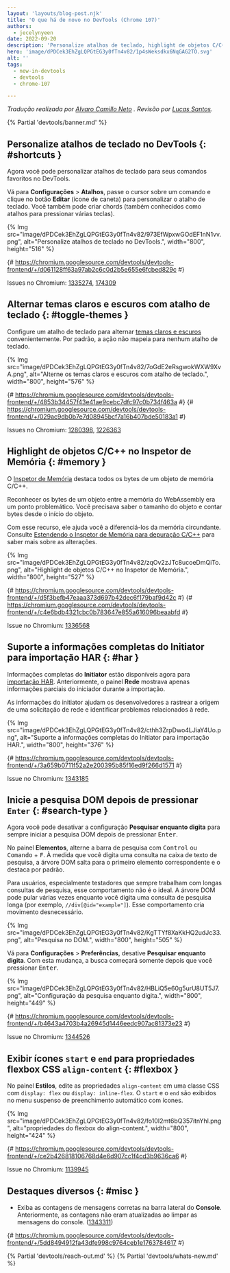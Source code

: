 ```yaml
---
layout: 'layouts/blog-post.njk'
title: 'O que há de novo no DevTools (Chrome 107)'
authors:
  - jecelynyeen
date: 2022-09-20
description: 'Personalize atalhos de teclado, highlight de objetos C/C++ no Inspetor de Memória muito mais.'
hero: 'image/dPDCek3EhZgLQPGtEG3y0fTn4v82/1p4sWeksdkx6NqGAG2TO.svg'
alt: ''
tags:
  - new-in-devtools
  - devtools
  - chrome-107

---
```


*Tradução realizada por [Alvaro Camillo Neto](https://www.linkedin.com/in/alvarocamillont/) . Revisão por [Lucas Santos](https://lsantos.dev).*

{% Partial 'devtools/banner.md' %}

<!-- Translation instructions:
  1. Remove the "draft: true" tag above when submitting PR
  2. Provide translations under each of the English commented original content
  3. Translate the "description" tag above
  4. Translate all the <img> alt text
  5. Update the whats-new.md file -->

<!-- Content starts here -->

<!-- ## Customize keyboard shortcuts in DevTools {: #shortcuts } -->
## Personalize atalhos de teclado no DevTools {: #shortcuts } 
<!-- You can now customize keyboard shortcuts for your favorite commands in DevTools. -->
Agora você pode personalizar atalhos de teclado para seus comandos favoritos no DevTools.
<!-- Go to **Settings** > **Shortcuts**, hover over a command and click the **Edit** button (pen icon) to customize the keyboard shortcut. You can create chords (a.k.a multi-key press shortcuts) as well.  -->
Vá para **Configurações** > **Atalhos**, passe o cursor sobre um comando e clique no botão **Editar** (ícone de caneta) para personalizar o atalho de teclado. Você também pode criar chords (também conhecidos como atalhos para pressionar várias teclas).

{% Img src="image/dPDCek3EhZgLQPGtEG3y0fTn4v82/973EfWpxwGOdEF1nN1vv.png", alt="Personalize atalhos de teclado no DevTools.", width="800", height="516" %}

{# https://chromium.googlesource.com/devtools/devtools-frontend/+/d061128ff63a97ab2c6c0d2b5e655e6fcbed829c #}

Issues no Chromium: [1335274](https://crbug.com/1335274), [174309](https://crbug.com/174309)


<!-- ## Toggle light and dark themes with keyboard shortcut {: #toggle-themes } -->
## Alternar temas claros e escuros com atalho de teclado {: #toggle-themes }
<!-- Configure a keyboard shortcut to toggle [light and dark themes](/docs/devtools/rendering/emulate-css/#emulate-css-media-feature-prefers-color-scheme) conveniently. By default, the action doesn’t map to any keyboard shortcut. -->
Configure um atalho de teclado para alternar [temas claros e escuros](/docs/devtools/rendering/emulate-css/#emulate-css-media-feature-prefers-color-scheme) convenientemente. Por padrão, a ação não mapeia para nenhum atalho de teclado.

{% Img src="image/dPDCek3EhZgLQPGtEG3y0fTn4v82/7oGdE2eRsgwokWXW9XvA.png", alt="Alterne os temas claros e escuros com atalho de teclado.", width="800", height="576" %}

{# https://chromium.googlesource.com/devtools/devtools-frontend/+/4853b34457f43e41ae9cebc7dfc97c0b734f463a #}
{# https://chromium.googlesource.com/devtools/devtools-frontend/+/029ac9db0b7e7d08945bcf7a16b407bde50183a1 #}

Issues no Chromium: [1280398](https://crbug.com/1280398), [1226363](https://crbug.com/1226363)


<!-- ## Highlight C/C++ objects in the Memory Inspector {: #memory } -->
## Highlight de objetos C/C++ no Inspetor de Memória {: #memory }
<!-- The [Memory Inspector](/docs/devtools/memory-inspector/) highlights all the bytes of a C/C++ memory object. -->
O [Inspetor de Memória](/docs/devtools/memory-inspector/) destaca todos os bytes de um objeto de memória C/C++.
<!-- Recognizing an object’s bytes among the surrounding WebAssembly memory was a pain point. You have to know the object’s size and count bytes from the object’s start. -->
Reconhecer os bytes de um objeto entre a memória do WebAssembly era um ponto problemático. Você precisava saber o tamanho do objeto e contar bytes desde o início do objeto.
<!-- With this feature,  it helps you tell them apart from the surrounding memory. See [Extending the Memory Inspector for C/C++ debugging](/blog/memory-inspector-extended-cpp/) to learn more about the changes. -->
Com esse recurso, ele ajuda você a diferenciá-los da memória circundante. Consulte [Estendendo o Inspetor de Memória para depuração C/C++](/blog/memory-inspector-extended-cpp/) para saber mais sobre as alterações.

{% Img src="image/dPDCek3EhZgLQPGtEG3y0fTn4v82/zqOv2zJTc8ucoeDmQiTo.png", alt="Highlight de objetos C/C++ no Inspetor de Memória.", width="800", height="527" %}

{# https://chromium.googlesource.com/devtools/devtools-frontend/+/d5f3befb47eaaa373d697b42dec6f179baf9d42c #}
{# https://chromium.googlesource.com/devtools/devtools-frontend/+/c4e6bdb4321cbc0b783647e855a616096beaabfd #}

Issue no Chromium: [1336568](https://crbug.com/1336568)


<!-- ## Support full initiator information for HAR import {: #har } -->
## Suporte a informações completas do Initiator para importação HAR {: #har }
<!-- Full **Initiator** information is available now for [HAR import](/docs/devtools/network/reference/#save-as-har). Previously, the **Network** panel only shows partial initiator information during import. -->
Informações completas do **Initiator** estão disponíveis agora para [importação HAR](/docs/devtools/network/reference/#save-as-har). Anteriormente, o painel **Rede** mostrava apenas informações parciais do iniciador durante a importação.
<!-- The initiator information helps developers to trace the origin of a network request and identify network-related issues.  -->
As informações do initiator ajudam os desenvolvedores a rastrear a origem de uma solicitação de rede e identificar problemas relacionados à rede.

{% Img src="image/dPDCek3EhZgLQPGtEG3y0fTn4v82/cthh3ZrpDwo4LJiaY4Uo.png", alt="Suporte a informações completas do Initiator para importação HAR.", width="800", height="376" %}

{# https://chromium.googlesource.com/devtools/devtools-frontend/+/3a659b0711f52a2e200395b85f16ed9f266d1571 #}

Issue no Chromium: [1343185](https://crbug.com/1343185)



<!-- ## Start DOM search after pressing `Enter` {: #search-type } -->
## Inicie a pesquisa DOM depois de pressionar `Enter` {: #search-type }
<!-- You can now disable the **Search as you type** setting to always start DOM search after pressing <kbd>Enter</kbd>.  -->
Agora você pode desativar a configuração **Pesquisar enquanto digita** para sempre iniciar a pesquisa DOM depois de pressionar <kbd>Enter</kbd>.
<!-- In the **Elements** panel, toggle the search bar with <kbd>Control</kbd> or <kbd>Command</kbd> + <kbd>F</kbd>. As you type a query in the search textbox, the DOM tree will jump to the first matching element and highlight it by default.  -->
No painel **Elementos**, alterne a barra de pesquisa com <kbd>Control</kbd> ou <kbd>Comando</kbd> + <kbd>F</kbd>. À medida que você digita uma consulta na caixa de texto de pesquisa, a árvore DOM salta para o primeiro elemento correspondente e o destaca por padrão.
<!-- For users, especially testers who always work with lengthy search queries, this behavior is not ideal. The DOM tree might jump multiple times as you type in a lengthy search query (e.g. `//div[@id="example"]`). This behavior creates unnecessary motion. -->
Para usuários, especialmente testadores que sempre trabalham com longas consultas de pesquisa, esse comportamento não é o ideal. A árvore DOM pode pular várias vezes enquanto você digita uma consulta de pesquisa longa (por exemplo, `//div[@id="example"]`). Esse comportamento cria movimento desnecessário.

{% Img src="image/dPDCek3EhZgLQPGtEG3y0fTn4v82/KgTTYf8XaKkHQ2udJc33.png", alt="Pesquisa no DOM.", width="800", height="505" %}

<!-- Go to **Settings** > **Preferences**, disable **Search as you type**. With this change, the search will start only after you press <kbd>Enter</kbd>. -->
Vá para **Configurações** > **Preferências**, desative **Pesquisar enquanto digita**. Com esta mudança, a busca começará somente depois que você pressionar <kbd>Enter</kbd>.

{% Img src="image/dPDCek3EhZgLQPGtEG3y0fTn4v82/HBLiQ5e60g5urU8UT5J7.png", alt="Configuração da pesquisa enquanto digita.", width="800", height="449" %}

{# https://chromium.googlesource.com/devtools/devtools-frontend/+/b4643a4703b4a26945d1446eedc907ac81373e23 #}

Issue no Chromium: [1344526](https://crbug.com/1344526)


<!-- ## Display `start` and `end` icons for `align-content` CSS flexbox properties {: #flexbox } -->
## Exibir ícones `start` e `end` para propriedades flexbox CSS `align-content` {: #flexbox }
<!-- In the **Styles** pane, edit the `align-content` properties in a CSS class with `display: flex` or `display: inline-flex`. The `start` and `end` show in the auto-complete dropdown with icons. -->
No painel **Estilos**, edite as propriedades `align-content` em uma classe CSS com `display: flex` ou `display: inline-flex`. O `start` e o `end` são exibidos no menu suspenso de preenchimento automático com ícones.

{% Img src="image/dPDCek3EhZgLQPGtEG3y0fTn4v82/fo10I2mt6bQ357itnYhl.png", alt="propriedades do flexbox do align-content.", width="800", height="424" %}

{# https://chromium.googlesource.com/devtools/devtools-frontend/+/ce2b426818106768d4e6d907cc1f4cd3b9636ca6 #}

Issue no Chromium: [1139945](https://crbug.com/1139945)


<!-- ## Miscellaneous highlights {: #misc } -->
 ## Destaques diversos {: #misc }
<!-- - Display correct message counts in the **Console** sidebar. Previously, the counts didn't refresh when clearing console messages. ([1343311](https://crbug.com/1343311)) -->
 - Exiba as contagens de mensagens corretas na barra lateral do **Console**. Anteriormente, as contagens não eram atualizadas ao limpar as mensagens do console. ([1343311](https://crbug.com/1343311))

{# https://chromium.googlesource.com/devtools/devtools-frontend/+/5dd8494912fa43dfe998c9764ceb1e1763784617 #}


{% Partial 'devtools/reach-out.md' %}
{% Partial 'devtools/whats-new.md' %}

